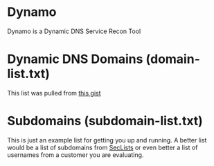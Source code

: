 # Dynamo
Dynamo is a Dynamic DNS Service Recon Tool

# Dynamic DNS Domains (domain-list.txt)
This list was pulled from [this gist](https://gist.github.com/jedisct1/ed2af95311b104f94874a730d48d9b45)

# Subdomains (subdomain-list.txt)
This is just an example list for getting you up and running. A better list would be a list of subdomains from [SecLists](https://github.com/danielmiessler/SecLists/tree/master/Discovery/DNS) or even better a list of usernames from a customer you are evaluating.
